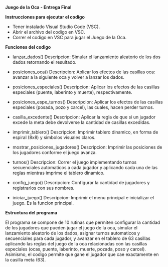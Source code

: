 **Juego de la Oca - Entrega Final**

**Instrucciones para ejecutar el codigo**

- Tener instalado Visual Studio Code (VSC).
- Abrir el archivo del codigo en VSC.
- Correr el codigo en VSC para jugar el Juego de la Oca.

**Funciones del codigo**

- lanzar_dados()
Descripcion: Simular el lanzamiento aleatorio de los dos dados retornando el resultado.

- posiciones_oca()
Descripcion: Aplicar los efectos de las casillas oca: avanzar a la siguiente oca y volver a lanzar los dados.

- posiciones_especiales()
Descripcion: Aplicar los efectos de las casillas especiales (puente, laberinto y muerte), respectivamente.

- posiciones_espe_turnos()
Descripcion: Aplicar los efectos de las casillas especiales (posada, pozo y carcel), las cuales, hacen perder turnos.

- casilla_excedente()
Descripcion: Aplicar la regla de que si un jugador excede la meta debe devolverse la cantidad de casillas excedidas.

- imprimir_tablero()
Descripcion: Imprimir tablero dinamico, en forma de espiral (8x8) y simbolos visuales claros.

- mostrar_posiciones_jugadores()
Descripcion: Imprimir las posiciones de los jugadores conforme el juego avanza.

- turnos()
Descripcion: Correr el juego implementando turnos secuenciales automaticos a cada jugador y aplicando cada una de las reglas mientras imprime el tablero dinamico.

- config_juego()
Descripcion: Configurar la cantidad de jugadores y registrarlos con sus nombres.

- iniciar_juego()
Descripcion: Imprimir el menu principal e inicializar el juego. Es la funcion principal.

**Estructura del programa**

El programa se compone de 10 rutinas que permiten configurar la cantidad de los jugadores que pueden jugar el juego de la oca, simular el lanzamiento aleatorio de los dados, asignar turnos automaticos y secuenciales para cada jugador, y avanzar en el tablero de 63 casillas aplicando las reglas del juego de la oca relacionadas con las casillas especiales (ocas, puente, laberinto, muerte, pozada, poso y carcel). Asimismo, el codigo permite que gane el jugador que cae exactamente en la casilla meta (63). 

